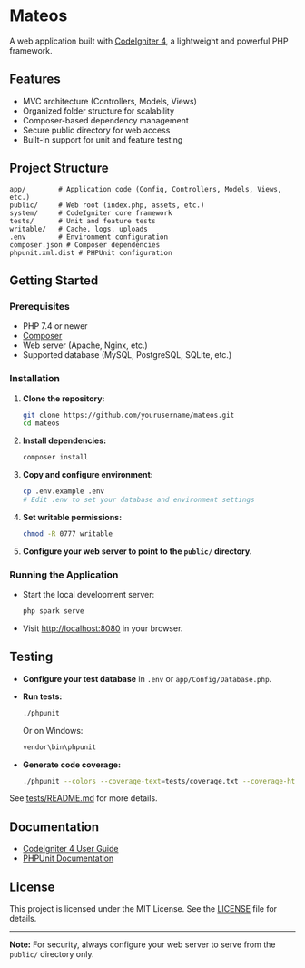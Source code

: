 # Mateos

A web application built with [CodeIgniter 4](https://codeigniter.com), a lightweight and powerful PHP framework.

## Features

- MVC architecture (Controllers, Models, Views)
- Organized folder structure for scalability
- Composer-based dependency management
- Secure public directory for web access
- Built-in support for unit and feature testing

## Project Structure

```
app/        # Application code (Config, Controllers, Models, Views, etc.)
public/     # Web root (index.php, assets, etc.)
system/     # CodeIgniter core framework
tests/      # Unit and feature tests
writable/   # Cache, logs, uploads
.env        # Environment configuration
composer.json # Composer dependencies
phpunit.xml.dist # PHPUnit configuration
```

## Getting Started

### Prerequisites

- PHP 7.4 or newer
- [Composer](https://getcomposer.org/)
- Web server (Apache, Nginx, etc.)
- Supported database (MySQL, PostgreSQL, SQLite, etc.)

### Installation

1. **Clone the repository:**
   ```sh
   git clone https://github.com/yourusername/mateos.git
   cd mateos
   ```

2. **Install dependencies:**
   ```sh
   composer install
   ```

3. **Copy and configure environment:**
   ```sh
   cp .env.example .env
   # Edit .env to set your database and environment settings
   ```

4. **Set writable permissions:**
   ```sh
   chmod -R 0777 writable
   ```

5. **Configure your web server to point to the `public/` directory.**

### Running the Application

- Start the local development server:
  ```sh
  php spark serve
  ```
- Visit [http://localhost:8080](http://localhost:8080) in your browser.

## Testing

- **Configure your test database** in `.env` or `app/Config/Database.php`.
- **Run tests:**
  ```sh
  ./phpunit
  ```
  Or on Windows:
  ```sh
  vendor\bin\phpunit
  ```

- **Generate code coverage:**
  ```sh
  ./phpunit --colors --coverage-text=tests/coverage.txt --coverage-html=tests/coverage/ -d memory_limit=1024m
  ```

See [tests/README.md](tests/README.md) for more details.

## Documentation

- [CodeIgniter 4 User Guide](https://codeigniter.com/user_guide/)
- [PHPUnit Documentation](https://phpunit.de/documentation.html)

## License

This project is licensed under the MIT License. See the [LICENSE](LICENSE) file for details.

---

**Note:** For security, always configure your web server to serve from the `public/` directory only.
